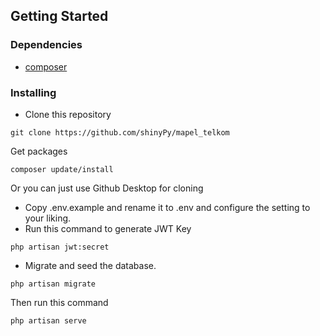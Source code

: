 ## Getting Started

### Dependencies

* [composer](http://composer.org/)

### Installing

* Clone this repository
```
git clone https://github.com/shinyPy/mapel_telkom
```
Get packages 
```
composer update/install
```
Or you can just use Github Desktop for cloning
* Copy .env.example and rename it to .env and configure the setting to your liking.
* Run this command to generate JWT Key
```
php artisan jwt:secret
```
* Migrate and seed the database.
```
php artisan migrate
```
Then run this command
```
php artisan serve
```